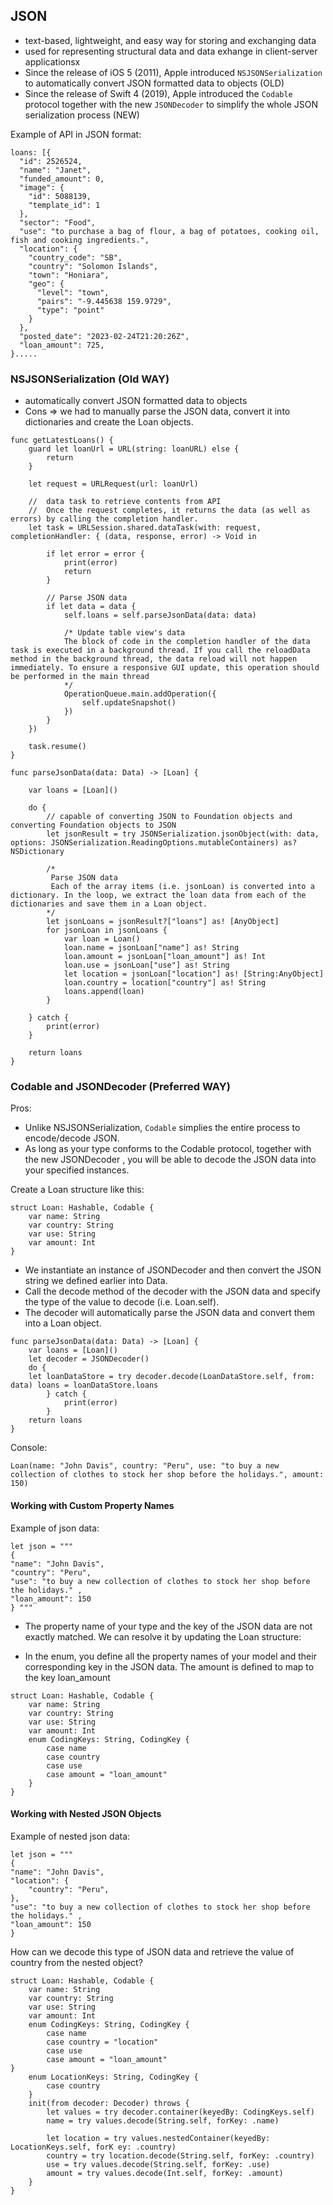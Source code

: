 ## JSON

- text-based, lightweight, and easy way for storing and exchanging data
- used for representing structural data and data exhange in client-server applicationsx
- Since the release of iOS 5 (2011), Apple introduced `NSJSONSerialization` to automatically convert JSON formatted data to objects (OLD)
- Since the release of Swift 4 (2019), Apple introduced the `Codable` protocol together with the new `JSONDecoder` to simplify the whole JSON serialization process (NEW)

Example of API in JSON format:

```
loans: [{
  "id": 2526524,
  "name": "Janet",
  "funded_amount": 0,
  "image": {
    "id": 5088139,
    "template_id": 1
  },
  "sector": "Food",
  "use": "to purchase a bag of flour, a bag of potatoes, cooking oil, fish and cooking ingredients.",
  "location": {
    "country_code": "SB",
    "country": "Solomon Islands",
    "town": "Honiara",
    "geo": {
      "level": "town",
      "pairs": "-9.445638 159.9729",
      "type": "point"
    }
  },
  "posted_date": "2023-02-24T21:20:26Z",
  "loan_amount": 725,
}.....
```

### NSJSONSerialization (Old WAY)
- automatically convert JSON formatted data to objects
- Cons => we had to manually parse the JSON data, convert it into dictionaries and create the Loan objects.

```
func getLatestLoans() {
    guard let loanUrl = URL(string: loanURL) else {
        return
    }
    
    let request = URLRequest(url: loanUrl)
    
    //  data task to retrieve contents from API
    //  Once the request completes, it returns the data (as well as errors) by calling the completion handler.
    let task = URLSession.shared.dataTask(with: request, completionHandler: { (data, response, error) -> Void in
        
        if let error = error {
            print(error)
            return
        }
        
        // Parse JSON data
        if let data = data {
            self.loans = self.parseJsonData(data: data)
            
            /* Update table view's data
            The block of code in the completion handler of the data task is executed in a background thread. If you call the reloadData method in the background thread, the data reload will not happen immediately. To ensure a responsive GUI update, this operation should be performed in the main thread
            */
            OperationQueue.main.addOperation({
                self.updateSnapshot()
            })
        }
    })
    
    task.resume()
}

func parseJsonData(data: Data) -> [Loan] {
    
    var loans = [Loan]()
    
    do {
        // capable of converting JSON to Foundation objects and converting Foundation objects to JSON
        let jsonResult = try JSONSerialization.jsonObject(with: data, options: JSONSerialization.ReadingOptions.mutableContainers) as? NSDictionary
        
        /*
         Parse JSON data
         Each of the array items (i.e. jsonLoan) is converted into a dictionary. In the loop, we extract the loan data from each of the dictionaries and save them in a Loan object.
        */
        let jsonLoans = jsonResult?["loans"] as! [AnyObject]
        for jsonLoan in jsonLoans {
            var loan = Loan()
            loan.name = jsonLoan["name"] as! String
            loan.amount = jsonLoan["loan_amount"] as! Int
            loan.use = jsonLoan["use"] as! String
            let location = jsonLoan["location"] as! [String:AnyObject]
            loan.country = location["country"] as! String
            loans.append(loan)
        }
        
    } catch {
        print(error)
    }
    
    return loans
}
 ```

 ### Codable and JSONDecoder (Preferred WAY)
 Pros: 
 - Unlike NSJSONSerialization, `Codable` simplies the entire process to encode/decode JSON. 
 -  As long as your type conforms to the Codable protocol, together with the new JSONDecoder , you will be able to decode the JSON data into your specified instances.


Create a Loan structure like this:
```
struct Loan: Hashable, Codable {
    var name: String
    var country: String
    var use: String
    var amount: Int
}
```

- We instantiate an instance of JSONDecoder and then convert the JSON string we defined earlier into Data. 
- Call the decode method of the decoder with the JSON data and specify the type of the value to decode (i.e. Loan.self). 
- The decoder will automatically parse the JSON data and convert them into a Loan object.

```
func parseJsonData(data: Data) -> [Loan] {
    var loans = [Loan]()
    let decoder = JSONDecoder()
    do {
    let loanDataStore = try decoder.decode(LoanDataStore.self, from: data) loans = loanDataStore.loans
        } catch {
            print(error)
        }
    return loans
}
```

Console:
```
Loan(name: "John Davis", country: "Peru", use: "to buy a new collection of clothes to stock her shop before the holidays.", amount: 150)
```

#### Working with Custom Property Names

Example of json data:
```
let json = """
{
"name": "John Davis",
"country": "Peru",
"use": "to buy a new collection of clothes to stock her shop before the holidays." ,
"loan_amount": 150
} """
```

- The property name of your type and the key of the JSON data are not exactly matched. We can resolve it by updating the Loan structure:

- In the enum, you define all the property names of your model and their corresponding key in the JSON data. The amount is defined to map to the key loan_amount

```
struct Loan: Hashable, Codable {
    var name: String
    var country: String
    var use: String
    var amount: Int
    enum CodingKeys: String, CodingKey {
        case name
        case country
        case use
        case amount = "loan_amount"
    }
} 
```

#### Working with Nested JSON Objects

Example of nested json data:
```
let json = """
{
"name": "John Davis",
"location": {
    "country": "Peru",
},
"use": "to buy a new collection of clothes to stock her shop before the holidays." ,
"loan_amount": 150
} 
```

How can we decode this type of JSON data and retrieve the value of country from the nested object?

```
struct Loan: Hashable, Codable {
    var name: String
    var country: String
    var use: String
    var amount: Int
    enum CodingKeys: String, CodingKey {
        case name
        case country = "location"
        case use
        case amount = "loan_amount"
}
    enum LocationKeys: String, CodingKey {
        case country
    }
    init(from decoder: Decoder) throws {
        let values = try decoder.container(keyedBy: CodingKeys.self)
        name = try values.decode(String.self, forKey: .name)

        let location = try values.nestedContainer(keyedBy: LocationKeys.self, forK ey: .country)
        country = try location.decode(String.self, forKey: .country) 
        use = try values.decode(String.self, forKey: .use)
        amount = try values.decode(Int.self, forKey: .amount)
    }
}
```